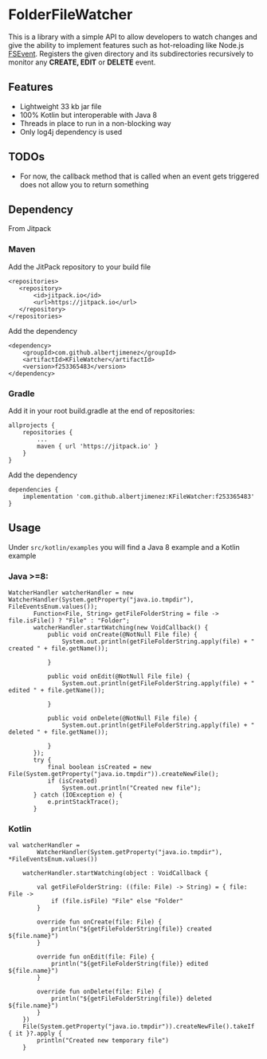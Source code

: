 # FolderFileWatcher
This is a library with a simple API to allow developers to watch changes and give the ability to implement
features such as hot-reloading like Node.js [FSEvent](https://www.npmjs.com/package/fsevents).
Registers the given directory and its subdirectories recursively to monitor any **CREATE, EDIT** or **DELETE** event.


## Features

- Lightweight 33 kb jar file
- 100% Kotlin but interoperable with Java 8
- Threads in place to run in a non-blocking way
- Only log4j dependency is used
 
 ## TODOs
 - For now, the callback method that is called when an event gets triggered does not allow you to return something
 
 ## Dependency

 From Jitpack
 
 ### Maven
Add the JitPack repository to your build file
 ```
<repositories>
    <repository>
        <id>jitpack.io</id>
        <url>https://jitpack.io</url>
    </repository>
</repositories>
```
Add the dependency 
```
<dependency>
    <groupId>com.github.albertjimenez</groupId>
    <artifactId>KFileWatcher</artifactId>
    <version>f253365483</version>
</dependency>
```

### Gradle
Add it in your root build.gradle at the end of repositories:
```
allprojects {
    repositories {
        ...
        maven { url 'https://jitpack.io' }
    }
}
```
Add the dependency
```
dependencies {
    implementation 'com.github.albertjimenez:KFileWatcher:f253365483'
}
```
 
 ## Usage
 Under `src/kotlin/examples` you will find a Java 8 example and a Kotlin example
 
### **Java >=8:**
 ```
WatcherHandler watcherHandler = new WatcherHandler(System.getProperty("java.io.tmpdir"), FileEventsEnum.values());
        Function<File, String> getFileFolderString = file -> file.isFile() ? "File" : "Folder";
        watcherHandler.startWatching(new VoidCallback() {
            public void onCreate(@NotNull File file) {
                System.out.println(getFileFolderString.apply(file) + " created " + file.getName());

            }

            public void onEdit(@NotNull File file) {
                System.out.println(getFileFolderString.apply(file) + " edited " + file.getName());

            }

            public void onDelete(@NotNull File file) {
                System.out.println(getFileFolderString.apply(file) + " deleted " + file.getName());

            }
        });
        try {
            final boolean isCreated = new File(System.getProperty("java.io.tmpdir")).createNewFile();
            if (isCreated)
                System.out.println("Created new file");
        } catch (IOException e) {
            e.printStackTrace();
        }
```

### **Kotlin**
```
val watcherHandler =
        WatcherHandler(System.getProperty("java.io.tmpdir"), *FileEventsEnum.values())

    watcherHandler.startWatching(object : VoidCallback {

        val getFileFolderString: ((file: File) -> String) = { file: File ->
            if (file.isFile) "File" else "Folder"
        }

        override fun onCreate(file: File) {
            println("${getFileFolderString(file)} created ${file.name}")
        }

        override fun onEdit(file: File) {
            println("${getFileFolderString(file)} edited ${file.name}")
        }

        override fun onDelete(file: File) {
            println("${getFileFolderString(file)} deleted ${file.name}")
        }
    })
    File(System.getProperty("java.io.tmpdir")).createNewFile().takeIf { it }?.apply {
        println("Created new temporary file")
    }
```